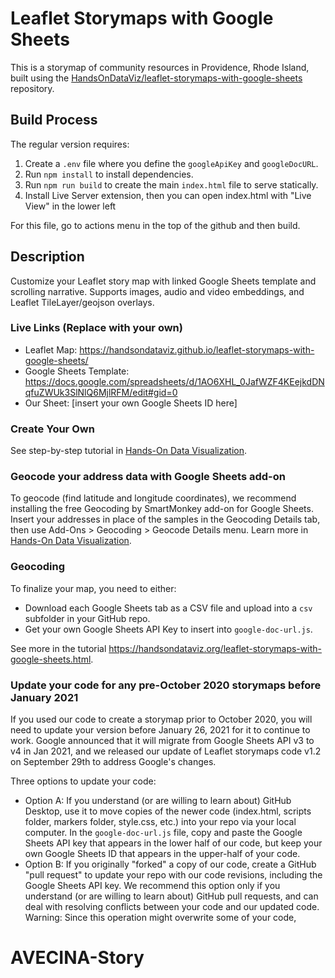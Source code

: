 # Leaflet Storymaps with Google Sheets

This is a storymap of community resources in Providence, Rhode Island, built using the [HandsOnDataViz/leaflet-storymaps-with-google-sheets](https://github.com/HandsOnDataViz/leaflet-storymaps-with-google-sheets) repository.

## Build Process

The regular version requires:
1. Create a `.env` file where you define the `googleApiKey` and `googleDocURL`.
2. Run `npm install` to install dependencies.
3. Run `npm run build` to create the main `index.html` file to serve statically.
4. Install Live Server extension, then you can open index.html with "Live View" in the lower left

For this file, go to actions menu in the top of the github and then build. 

## Description

Customize your Leaflet story map with linked Google Sheets template and scrolling narrative. Supports images, audio and video embeddings, and Leaflet TileLayer/geojson overlays.

### Live Links (Replace with your own)
- Leaflet Map: https://handsondataviz.github.io/leaflet-storymaps-with-google-sheets/
- Google Sheets Template: https://docs.google.com/spreadsheets/d/1AO6XHL_0JafWZF4KEejkdDNqfuZWUk3SlNlQ6MjlRFM/edit#gid=0
- Our Sheet: [insert your own Google Sheets ID here]

### Create Your Own
See step-by-step tutorial in [Hands-On Data Visualization](https://HandsOnDataViz.org/leaflet-storymaps-with-google-sheets.html).

### Geocode your address data with Google Sheets add-on
To geocode (find latitude and longitude coordinates), we recommend installing the free Geocoding by SmartMonkey add-on for Google Sheets. Insert your addresses in place of the samples in the Geocoding Details tab, then use Add-Ons > Geocoding > Geocode Details menu. Learn more in [Hands-On Data Visualization](https://handsondataviz.org/geocode.html).

### Geocoding

To finalize your map, you need to either:
- Download each Google Sheets tab as a CSV file and upload into a `csv` subfolder in your GitHub repo.
- Get your own Google Sheets API Key to insert into `google-doc-url.js`.

See more in the tutorial https://handsondataviz.org/leaflet-storymaps-with-google-sheets.html.

### Update your code for any pre-October 2020 storymaps before January 2021

If you used our code to create a storymap prior to October 2020, you will need to update your version before January 26, 2021 for it to continue to work. Google announced that it will migrate from Google Sheets API v3 to v4 in Jan 2021, and we released our update of Leaflet storymaps code v1.2 on September 29th to address Google's changes.

Three options to update your code:
- Option A: If you understand (or are willing to learn about) GitHub Desktop, use it to move copies of the newer code (index.html, scripts folder, markers folder, style.css, etc.) into your repo via your local computer. In the `google-doc-url.js` file, copy and paste the Google Sheets API key that appears in the lower half of our code, but keep your own Google Sheets ID that appears in the upper-half of your code.
- Option B: If you originally "forked" a copy of our code, create a GitHub "pull request" to update your repo with our code revisions, including the Google Sheets API key. We recommend this option only if you understand (or are willing to learn about) GitHub pull requests, and can deal with resolving conflicts between your code and our updated code. Warning: Since this operation might overwrite some of your code,
# AVECINA-Story
